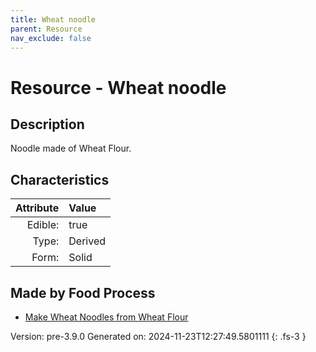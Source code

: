 ```yaml
---
title: Wheat noodle
parent: Resource
nav_exclude: false
---
```

# Resource - Wheat noodle

## Description
Noodle made of Wheat Flour.

## Characteristics

| Attribute      | Value |
|--------:|:------|
|Edible:|true|
|Type:|Derived|
|Form:|Solid|
 



## Made by Food Process

- [Make Wheat Noodles from Wheat Flour](../food/make-wheat-noodles-from-wheat-flour.html)

    

Version: pre-3.9.0 Generated on: 2024-11-23T12:27:49.5801111
{: .fs-3 }
